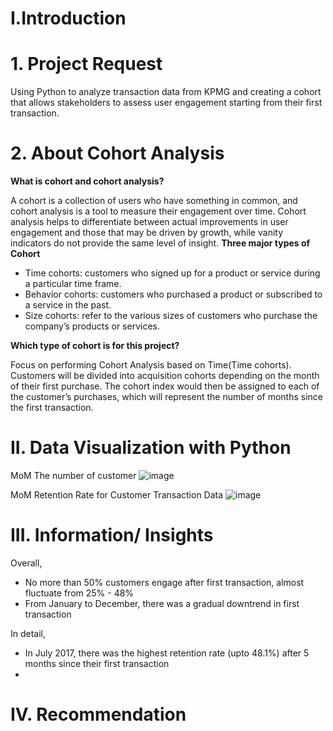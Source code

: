 # I.Introduction
# 1. Project Request

Using Python to analyze transaction data from KPMG and creating a cohort that allows stakeholders to assess user engagement starting from their first transaction.

# 2. About Cohort Analysis
**What is cohort and cohort analysis?**

A cohort is a collection of users who have something in common, and cohort analysis is a tool to measure their engagement over time. 
Cohort analysis helps to differentiate between actual improvements in user engagement and those that may be driven by growth, while vanity indicators do not provide the same level of insight.
**Three major types of Cohort**

- Time cohorts: customers who signed up for a product or service during a particular time frame.
- Behavior cohorts: customers who purchased a product or subscribed to a service in the past.
- Size cohorts: refer to the various sizes of customers who purchase the company’s products or services.

**Which type of cohort is for this project?**

Focus on performing Cohort Analysis based on Time(Time cohorts).
Customers will be divided into acquisition cohorts depending on the month of their first purchase.
The cohort index would then be assigned to each of the customer’s purchases, which will represent the number of months since the first transaction.

# II. Data Visualization with Python
MoM The number of customer
![image](https://github.com/uyennguyen307/Python_Cohort-Analysis-KPMG-transaction-data/assets/162019618/a819814c-c84e-4262-912a-81613e918655)


MoM Retention Rate for Customer Transaction Data
![image](https://github.com/uyennguyen307/Python_Cohort-Analysis-KPMG-transaction-data/assets/162019618/c81f9504-4d36-493c-b330-655a1d9c9e97)

# III. Information/ Insights
Overall, 
- No more than 50% customers engage after first transaction, almost fluctuate from 25% - 48%
- From January to December, there was a gradual downtrend in first transaction

In detail,
- In July 2017, there was the highest retention rate (upto 48.1%) after 5 months since their first transaction
- 

# IV. Recommendation

